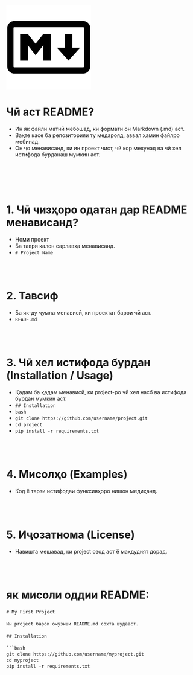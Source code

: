 ![ova](./picture/images.png)
# Чӣ аст README?
- Ин як файли матнӣ мебошад, ки формати он Markdown (.md) аст.
- Вақте касе ба репозиторияи ту медарояд, аввал ҳамин файлро мебинад.
- Он ҷо менависанд, ки ин проект чист, чӣ кор мекунад ва чӣ хел истифода бурданаш мумкин аст.

<br><br><br>&nbsp;
# 1. Чӣ чизҳоро одатан дар README менависанд?
- Номи проект
- Ба таври калон сарлавҳа менависанд.<br>
- `# Project Name`
<br><br><br>&nbsp;

# 2. Тавсиф
- Ба як-ду ҷумла менависӣ, ки проектат барои чӣ аст.<br>
- `READE.md`
<br><br><br>&nbsp;

# 3. Чӣ хел истифода бурдан (Installation / Usage)
- Қадам ба қадам менависӣ, ки project-ро чӣ хел насб ва истифода бурдан мумкин аст.
- `## Installation`
- `bash`
- `git clone https://github.com/username/project.git`
- `cd project`
- `pip install -r requirements.txt`
<br><br><br>&nbsp;




# 4. Мисолҳо (Examples)
- Код ё тарзи истифодаи функсияҳоро нишон медиҳанд.
<br><br><br>&nbsp;



# 5. Иҷозатнома (License)
- Навишта мешавад, ки project озод аст ё маҳдудият дорад.
<br><br><br>&nbsp;
# як мисоли оддии README:

```
# My First Project

Ин project барои омӯзиши README.md сохта шудааст.  

## Installation

```bash
git clone https://github.com/username/myproject.git
cd myproject
pip install -r requirements.txt

```








